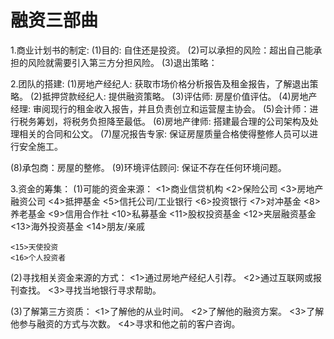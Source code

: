 # 融资三部曲
1.商业计划书的制定:
  (1)目的: 自住还是投资。
  (2)可以承担的风险：超出自己能承担的风险就需要引入第三方分担风险。
  (3)退出策略：

2.团队的搭建:
  (1)房地产经纪人: 获取市场价格分析报告及租金报告，了解退出策略。
  (2)抵押贷款经纪人: 提供融资策略。
  (3)评估师: 房屋价值评估。
  (4)房地产经理: 审阅现行的租金收入报告，并且负责创立和运营屋主协会。
  (5)会计师：进行税务筹划，将税务负担降至最低。
  (6)房地产律师: 搭建最合理的公司架构及处理相关的合同和公文。
  (7)屋况报告专家: 保证房屋质量合格使得整修人员可以进行安全施工。

  (8)承包商：房屋的整修。
  (9)环境评估顾问: 保证不存在任何环境问题。

3.资金的筹集：
  (1)可能的资金来源：
    <1>商业信贷机构
    <2>保险公司
    <3>房地产融资公司
    <4>抵押基金
    <5>信托公司/工业银行
    <6>投资银行
    <7>对冲基金
    <8>养老基金
    <9>信用合作社
    <10>私募基金
    <11>股权投资基金
    <12>夹层融资基金
    <13>海外投资基金
    <14>朋友/亲戚
    
    <15>天使投资
    <16>个人投资者

  (2)寻找相关资金来源的方式：
    <1>通过房地产经纪人引荐。
    <2>通过互联网或报刊查找。
    <3>寻找当地银行寻求帮助。

  (3)了解第三方资质：
    <1>了解他的从业时间。
    <2>了解他的融资方案。
    <3>了解他参与融资的方式与次数。
    <4>寻求和他之前的客户咨询。
